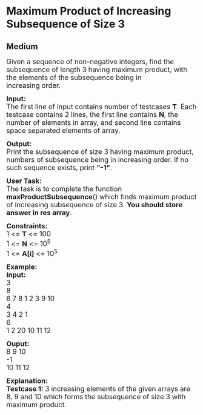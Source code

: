 # Maximum Product of Increasing Subsequence of Size 3
## Medium
<div class="problems_problem_content__Xm_eO"><p><span style="font-size:18px">Given a sequence of non-negative integers, find the subsequence of length 3 having maximum product, with the elements of the subsequence being in increasing&nbsp;order.</span></p>

<p><span style="font-size:18px"><strong>Input:</strong>&nbsp;<br>
The first line of input contains number of testcases <strong>T</strong>. Each testcase contains 2 lines, the first line contains <strong>N</strong>, the number of elements in array, and second line contains space separated elements of array.</span></p>

<p><span style="font-size:18px"><strong>Output:</strong>&nbsp;<br>
Print the subsequence of size 3 having maximum product, numbers of subsequence being in increasing order. If no such sequence exists, print <strong>"-1"</strong>.</span></p>

<p><span style="font-size:18px"><strong>User Task:</strong><br>
The task is to complete the function <strong>maxProductSubsequence</strong>() which finds maximum product of increasing subsequence of size 3. <strong>You should store answer in res array</strong>.</span></p>

<p><span style="font-size:18px"><strong>Constraints:</strong><br>
1 &lt;= <strong>T</strong> &lt;= 100<br>
1 &lt;= <strong>N</strong> &lt;= 10<sup>5</sup><br>
1 &lt;= <strong>A[i]</strong> &lt;= 10<sup>5</sup></span></p>

<p><span style="font-size:18px"><strong>Example:<br>
Input:</strong><br>
3<br>
8<br>
6 7 8 1 2 3 9 10<br>
4<br>
3 4 2 1<br>
6<br>
1 2 20 10 11 12</span></p>

<p><span style="font-size:18px"><strong>Ouput:</strong><br>
8 9 10<br>
-1<br>
10 11 12</span></p>

<p><span style="font-size:18px"><strong>Explanation:<br>
Testcase 1: </strong>3 increasing elements of the given arrays are 8, 9 and 10 which forms the subsequence of size 3 with maximum product.</span><br>
&nbsp;</p>
</div>